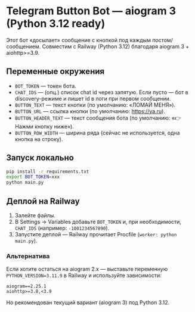 # Telegram Button Bot — aiogram 3 (Python 3.12 ready)

Этот бот «досылает» сообщение с кнопкой под каждым постом/сообщением.
Совместим с Railway (Python 3.12) благодаря aiogram 3 + aiohttp>=3.9.

## Переменные окружения
- `BOT_TOKEN` — токен бота.
- `CHAT_IDS` — (опц.) список chat id через запятую. Если пусто — бот в discovery-режиме и пишет id в логи при первом сообщении.
- `BUTTON_TEXT` — текст кнопки (по умолчанию: «ЛОМАЙ МЕНЯ»).
- `BUTTON_URL`  — ссылка кнопки (по умолчанию: https://ya.ru).
- `BUTTON_HEADER_TEXT` — текст сообщения бота (по умолчанию: «👉 Нажми кнопку ниже»).
- `BUTTON_ROW_WIDTH` — ширина ряда (сейчас не используется, одна кнопка на строку).

## Запуск локально
```bash
pip install -r requirements.txt
export BOT_TOKEN=xxx
python main.py
```

## Деплой на Railway
1) Залейте файлы.
2) В Settings → Variables добавьте `BOT_TOKEN` и, при необходимости, `CHAT_IDS` (например: `-1001234567890`).
3) Запустите деплой — Railway прочитает Procfile (`worker: python main.py`).

### Альтернатива
Если хотите остаться на aiogram 2.x — выставьте переменную `PYTHON_VERSION=3.11.9` в Railway и используйте зависимости:
```
aiogram==2.25.1
aiohttp>=3.8,<3.9
```
Но рекомендован текущий вариант (aiogram 3) под Python 3.12.
